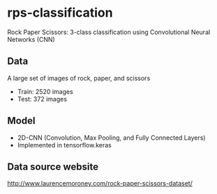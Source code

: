 # rps-classification
Rock Paper Scissors: 3-class classification using Convolutional Neural Networks (CNN)

## Data
A large set of images of rock, paper, and scissors
- Train: 2520 images
- Test: 372 images

## Model
- 2D-CNN (Convolution, Max Pooling, and Fully Connected Layers)
- Implemented in tensorflow.keras

## Data source website
http://www.laurencemoroney.com/rock-paper-scissors-dataset/
